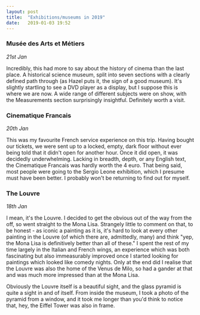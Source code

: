 ```yaml
---
layout: post
title:  "Exhibitions/museums in 2019"
date:   2019-01-03 19:52
---
```


### Musée des Arts et Métiers
*21st Jan*

Incredibly, this had more to say about the history of cinema than the last place. A historical science museum, split into seven sections with a clearly defined path through (as Hazel puts it, the sign of a good museum). It's slightly startling to see a DVD player as a display, but I suppose this is where we are now. A wide range of different subjects were on show, with the Measurements section surprisingly insightful. Definitely worth a visit.

### Cinematique Francais
*20th Jan*

This was my favourite French service experience on this trip. Having bought our tickets, we were sent up to a locked, empty, dark floor without ever being told that it didn't open for another hour. Once it did open, it was decidedly underwhelming. Lacking in breadth, depth, or any English text, the Cinematique Francais was hardly worth the 4 euro. That being said, most people were going to the Sergio Leone exhibition, which I presume must have been better. I probably won't be returning to find out for myself.

### The Louvre
*18th Jan*

I mean, it's the Louvre. I decided to get the obvious out of the way from the off, so went straight to the Mona Lisa. Strangely little to comment on that, to be honest - as iconic a painting as it is, it's hard to look at every other painting in the Louvre (of which there are, admittedly, many) and think "yep, the Mona Lisa is definitively better than all of these." I spent the rest of my time largely in the Italian and French wings, an experience which was both fascinating but also immeasurably improved once I started looking for paintings which looked like comedy nights. Only at the end did I realise that the Louvre was also the home of the Venus de Milo, so had a gander at that and was much more impressed than at the Mona Lisa.

Obviously the Louvre itself is a beautiful sight, and the glass pyramid is quite a sight in and of itself. From inside the museum, I took a photo of the pyramid from a window, and it took me longer than you'd think to notice that, hey, the Eiffel Tower was also in frame.
